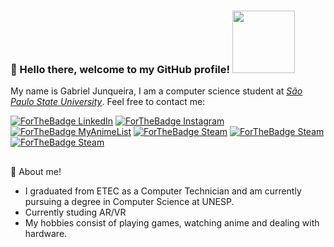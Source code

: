 ### 🔵 Hello there, welcome to my GitHub profile! <img src="https://media.tenor.com/V8QQHq5r5AgAAAAi/bocchi-bocchi-the-rock.gif" width="100">

My name is Gabriel Junqueira, I am a computer science student at [<em><ins>São Paulo State University</ins></em>](https://www.fc.unesp.br/).
Feel free to contact me:

[![ForTheBadge LinkedIn](https://img.shields.io/badge/LinkedIn-0077B5?style=for-the-badge&logo=linkedin&logoColor=white)](https://www.linkedin.com/in/gabriel-junqueira-do-val-81ab7a220/) [![ForTheBadge Instagram](https://img.shields.io/badge/Instagram-E4405F?style=for-the-badge&logo=instagram&logoColor=white)](https://www.instagram.com/junksz_/) [![ForTheBadge MyAnimeList](	https://img.shields.io/badge/Myanimelist-2E51A2?style=for-the-badge&logo=myanimelist&logoColor=white)](https://myanimelist.net/profile/Junqrsz) [![ForTheBadge Steam](https://img.shields.io/badge/Steam-000000?style=for-the-badge&logo=steam&logoColor=white)](https://steamcommunity.com/id/junkrsz/) [![ForTheBadge Steam](https://img.shields.io/badge/Reddit-FF4500?style=for-the-badge&logo=reddit&logoColor=white)](https://www.reddit.com/user/Junqueirax/) [![ForTheBadge Steam](https://img.shields.io/badge/YouTube-FF0000?style=for-the-badge&logo=youtube&logoColor=white)](https://www.youtube.com/channel/UCUECo8sCfSZlxivE3tJtUjw)

## 

🔵 About me!
- I graduated from ETEC as a Computer Technician and am currently pursuing a degree in Computer Science at UNESP.
- Currently studing AR/VR
- My hobbies consist of playing games, watching anime and dealing with hardware.
